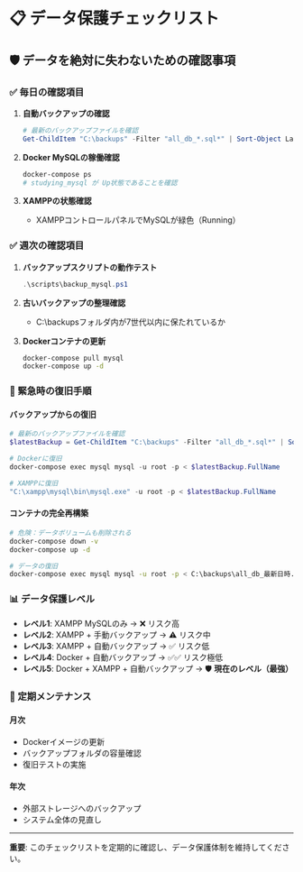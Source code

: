# 📋 データ保護チェックリスト

## 🛡️ データを絶対に失わないための確認事項

### ✅ 毎日の確認項目

1. **自動バックアップの確認**
   ```powershell
   # 最新のバックアップファイルを確認
   Get-ChildItem "C:\backups" -Filter "all_db_*.sql*" | Sort-Object LastWriteTime -Descending | Select-Object -First 1
   ```

2. **Docker MySQLの稼働確認**
   ```bash
   docker-compose ps
   # studying_mysql が Up状態であることを確認
   ```

3. **XAMPPの状態確認**
   - XAMPPコントロールパネルでMySQLが緑色（Running）

### ✅ 週次の確認項目

1. **バックアップスクリプトの動作テスト**
   ```powershell
   .\scripts\backup_mysql.ps1
   ```

2. **古いバックアップの整理確認**
   - C:\backupsフォルダ内が7世代以内に保たれているか

3. **Dockerコンテナの更新**
   ```bash
   docker-compose pull mysql
   docker-compose up -d
   ```

### 🚨 緊急時の復旧手順

#### バックアップからの復旧
```powershell
# 最新のバックアップファイルを確認
$latestBackup = Get-ChildItem "C:\backups" -Filter "all_db_*.sql*" | Sort-Object LastWriteTime -Descending | Select-Object -First 1

# Dockerに復旧
docker-compose exec mysql mysql -u root -p < $latestBackup.FullName

# XAMPPに復旧
"C:\xampp\mysql\bin\mysql.exe" -u root -p < $latestBackup.FullName
```

#### コンテナの完全再構築
```bash
# 危険：データボリュームも削除される
docker-compose down -v
docker-compose up -d

# データの復旧
docker-compose exec mysql mysql -u root -p < C:\backups\all_db_最新日時.sql
```

### 📊 データ保護レベル

- **レベル1**: XAMPP MySQLのみ → ❌ リスク高
- **レベル2**: XAMPP + 手動バックアップ → ⚠️ リスク中
- **レベル3**: XAMPP + 自動バックアップ → ✅ リスク低
- **レベル4**: Docker + 自動バックアップ → ✅✅ リスク極低
- **レベル5**: Docker + XAMPP + 自動バックアップ → 🛡️ **現在のレベル（最強）**

### 🔄 定期メンテナンス

#### 月次
- Dockerイメージの更新
- バックアップフォルダの容量確認
- 復旧テストの実施

#### 年次
- 外部ストレージへのバックアップ
- システム全体の見直し

---

**重要**: このチェックリストを定期的に確認し、データ保護体制を維持してください。
